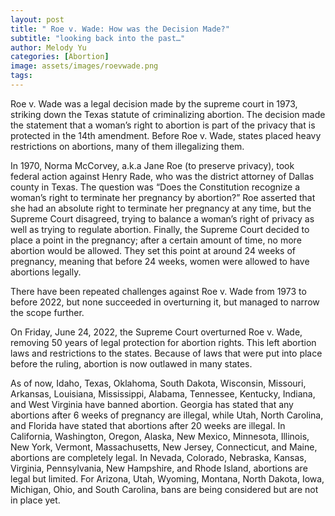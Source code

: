 ```yaml
---
layout: post
title: " Roe v. Wade: How was the Decision Made?"
subtitle: "looking back into the past…"
author: Melody Yu
categories: [Abortion]
image: assets/images/roevwade.png
tags:
---
```


Roe v. Wade was a legal decision made by the supreme court in 1973, striking down the Texas statute of criminalizing abortion. The decision made the statement that a woman’s right to abortion is part of the privacy that is protected in the 14th amendment. Before Roe v. Wade, states placed heavy restrictions on abortions, many of them illegalizing them.

In 1970, Norma McCorvey, a.k.a Jane Roe (to preserve privacy), took federal action against Henry Rade, who was the district attorney of Dallas county in Texas. The question was “Does the Constitution recognize a woman’s right to terminate her pregnancy by abortion?” Roe asserted that she had an absolute right to terminate her pregnancy at any time, but the Supreme Court disagreed, trying to balance a woman’s right of privacy as well as trying to regulate abortion. Finally, the Supreme Court decided to place a point in the pregnancy; after a certain amount of time, no more abortion would be allowed. They set this point at around 24 weeks of pregnancy, meaning that before 24 weeks, women were allowed to have abortions legally.

There have been repeated challenges against Roe v. Wade from 1973 to before 2022, but none succeeded in overturning it, but managed to narrow the scope further.

On Friday, June 24, 2022, the Supreme Court overturned Roe v. Wade, removing 50 years of legal protection for abortion rights. This left abortion laws and restrictions to the states. Because of laws that were put into place before the ruling, abortion is now outlawed in many states.

As of now, Idaho, Texas, Oklahoma, South Dakota, Wisconsin, Missouri, Arkansas, Louisiana, Mississippi, Alabama, Tennessee, Kentucky, Indiana, and West Virginia have banned abortion. Georgia has stated that any abortions after 6 weeks of pregnancy are illegal, while Utah, North Carolina, and Florida have stated that abortions after 20 weeks are illegal. In California, Washington, Oregon, Alaska, New Mexico, Minnesota, Illinois, New York, Vermont, Massachusetts, New Jersey, Connecticut, and Maine, abortions are completely legal. In Nevada, Colorado, Nebraska, Kansas, Virginia, Pennsylvania, New Hampshire, and Rhode Island, abortions are legal but limited. For Arizona, Utah, Wyoming, Montana, North Dakota, Iowa, Michigan, Ohio, and South Carolina, bans are being considered but are not in place yet.
